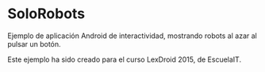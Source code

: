 # SoloRobots
Ejemplo de aplicación Android de interactividad, mostrando robots al azar al pulsar un botón.

Este ejemplo ha sido creado para el curso LexDroid 2015, de EscuelaIT.
